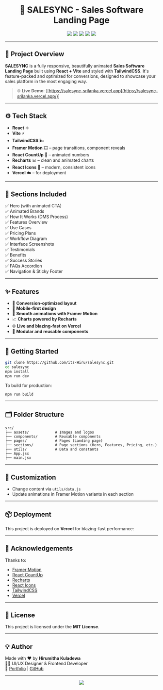 
<h1 align="center">
  🚀 SALESYNC - Sales Software Landing Page
</h1>

<p align="center">
  <img src="https://img.shields.io/badge/React-19-blue?style=for-the-badge&logo=react" />
  <img src="https://img.shields.io/badge/Vite-Dev%20Server-646CFF?style=for-the-badge&logo=vite&logoColor=white" />
  <img src="https://img.shields.io/badge/TailwindCSS-Responsive-38B2AC?style=for-the-badge&logo=tailwind-css&logoColor=white" />
  <img src="https://img.shields.io/badge/Framer%20Motion-Animation-EF509F?style=for-the-badge&logo=framer" />
  <img src="https://img.shields.io/badge/Vercel-Deployed-000000?style=for-the-badge&logo=vercel&logoColor=white" />
</p>

---

## 🎯 Project Overview

**SALESYNC** is a fully responsive, beautifully animated **Sales Software Landing Page** built using **React + Vite** and styled with **TailwindCSS**. It's feature-packed and optimized for conversions, designed to showcase your sales platform in the most engaging way.

> 🌐 **Live Demo**: [[https://salesync-srilanka.vercel.app](https://salesync-srilanka.vercel.app/)]

---

## ⚙️ Tech Stack

- **React** ⚛️
- **Vite** ⚡️
- **TailwindCSS** 🌬️
- **Framer Motion** 🎞️ – page transitions, component reveals
- **React CountUp** 🔢 – animated numbers
- **Recharts** 📊 – clean and animated charts
- **React Icons** 🎨 – modern, consistent icons
- **Vercel** ☁️ – for deployment

---

## 🧩 Sections Included

✅ Hero (with animated CTA)  
✅ Animated Brands  
✅ How It Works (DMS Process)  
✅ Features Overview  
✅ Use Cases  
✅ Pricing Plans  
✅ Workflow Diagram  
✅ Interface Screenshots  
✅ Testimonials  
✅ Benefits  
✅ Success Stories  
✅ FAQs Accordion  
✅ Navigation & Sticky Footer

---

## ✨ Features

- 🎯 **Conversion-optimized layout**
- 📱 **Mobile-first design**
- 🎥 **Smooth animations with Framer Motion**
- 📈 **Charts powered by Recharts**
- 🌐 **Live and blazing-fast on Vercel**
- 🧩 **Modular and reusable components**

---

## 🚀 Getting Started

```bash
git clone https://github.com/itz-Hiru/salesync.git
cd salesync
npm install
npm run dev
```

To build for production:

```bash
npm run build
```

---

## 🗂️ Folder Structure

```
src/
├── assets/            # Images and logos
├── components/        # Reusable components
├── pages/             # Pages (Landing page)
├── sections/          # Page sections (Hero, Features, Pricing, etc.)
├── utils/             # Data and constants
├── App.jsx
├── main.jsx
```

---

## 🌈 Customization

- Change content via `utils/data.js`
- Update animations in Framer Motion variants in each section

---

## 📦 Deployment

This project is deployed on **Vercel** for blazing-fast performance:

---

## 🙌 Acknowledgements

Thanks to:

- [Framer Motion](https://www.framer.com/motion/)
- [React CountUp](https://www.npmjs.com/package/react-countup)
- [Recharts](https://recharts.org/)
- [React Icons](https://react-icons.github.io/react-icons/)
- [TailwindCSS](https://tailwindcss.com/)
- [Vercel](https://vercel.com/)

---

## 📜 License

This project is licensed under the **MIT License**.

---

## 💡 Author

Made with ❤️ by **Hirumitha Kuladewa**  
👩‍💻 UI/UX Designer & Frontend Developer  
🔗 [Portfolio](https://hirumitha-portfolio.vercel.app) | [GitHub](https://github.com/itz-Hiru)

---

<p align="center" marginBottom="10px">
  <img src="https://readme-typing-svg.herokuapp.com/?center=true&vCenter=true&multiline=true&width=500&lines=Feel+free+to+fork+or+star+⭐️!" />
</p>
